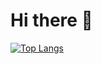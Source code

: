 # Hi there 👋

[![Top Langs](https://github-readme-stats.vercel.app/api/top-langs/?username=mstrow&layout=compact)](https://github.com/anuraghazra/github-readme-stats)
